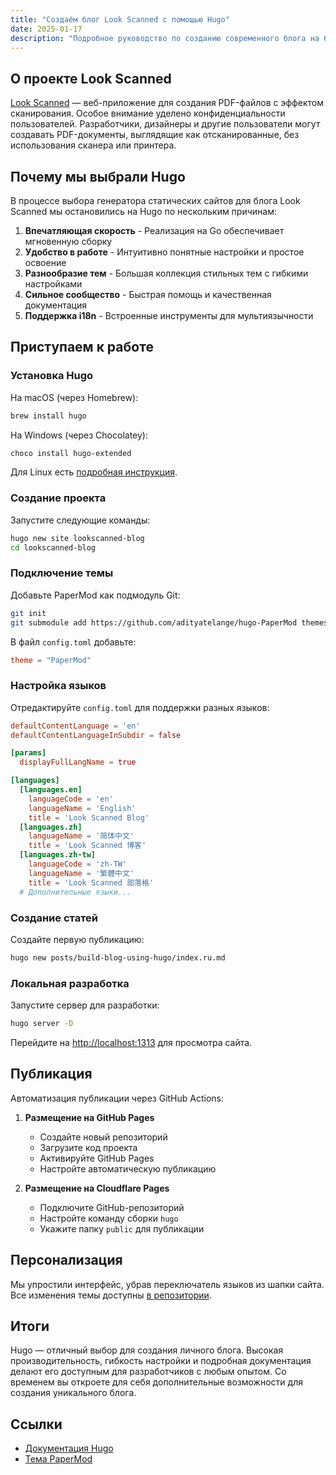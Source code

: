 ```yaml
---
title: "Создаём блог Look Scanned с помощью Hugo"
date: 2025-01-17
description: "Подробное руководство по созданию современного блога на базе генератора статических сайтов Hugo. От установки до публикации — все этапы с пояснениями для разработчиков любого уровня."
---
```


## О проекте Look Scanned

[Look Scanned](https://lookscanned.io) — веб-приложение для создания PDF-файлов с эффектом сканирования. Особое внимание уделено конфиденциальности пользователей. Разработчики, дизайнеры и другие пользователи могут создавать PDF-документы, выглядящие как отсканированные, без использования сканера или принтера.

## Почему мы выбрали Hugo

В процессе выбора генератора статических сайтов для блога Look Scanned мы остановились на Hugo по нескольким причинам:

1. **Впечатляющая скорость** - Реализация на Go обеспечивает мгновенную сборку
2. **Удобство в работе** - Интуитивно понятные настройки и простое освоение
3. **Разнообразие тем** - Большая коллекция стильных тем с гибкими настройками
4. **Сильное сообщество** - Быстрая помощь и качественная документация
5. **Поддержка i18n** - Встроенные инструменты для мультиязычности

## Приступаем к работе

### Установка Hugo

На macOS (через Homebrew):

```bash
brew install hugo
```

На Windows (через Chocolatey):

```bash
choco install hugo-extended
```

Для Linux есть [подробная инструкция](https://gohugo.io/installation/linux/).

### Создание проекта

Запустите следующие команды:

```bash
hugo new site lookscanned-blog
cd lookscanned-blog
```

### Подключение темы

Добавьте PaperMod как подмодуль Git:

```bash
git init
git submodule add https://github.com/adityatelange/hugo-PaperMod themes/PaperMod
```

В файл `config.toml` добавьте:

```toml
theme = "PaperMod"
```

### Настройка языков

Отредактируйте `config.toml` для поддержки разных языков:

```toml
defaultContentLanguage = 'en'
defaultContentLanguageInSubdir = false

[params]
  displayFullLangName = true

[languages]
  [languages.en]
    languageCode = 'en'
    languageName = 'English'
    title = 'Look Scanned Blog'
  [languages.zh]
    languageName = '简体中文'
    title = 'Look Scanned 博客'
  [languages.zh-tw]
    languageCode = 'zh-TW'
    languageName = '繁體中文'
    title = 'Look Scanned 部落格'
  # Дополнительные языки...
```

### Создание статей

Создайте первую публикацию:

```bash
hugo new posts/build-blog-using-hugo/index.ru.md
```

### Локальная разработка

Запустите сервер для разработки:

```bash
hugo server -D
```

Перейдите на [http://localhost:1313](http://localhost:1313) для просмотра сайта.

## Публикация

Автоматизация публикации через GitHub Actions:

1. **Размещение на GitHub Pages**

   - Создайте новый репозиторий
   - Загрузите код проекта
   - Активируйте GitHub Pages
   - Настройте автоматическую публикацию

2. **Размещение на Cloudflare Pages**
   - Подключите GitHub-репозиторий
   - Настройте команду сборки `hugo`
   - Укажите папку `public` для публикации

## Персонализация

Мы упростили интерфейс, убрав переключатель языков из шапки сайта. Все изменения темы доступны [в репозитории](https://github.com/lookscanned/lookscanned-blog/blob/main/layouts/partials/header.html).

## Итоги

Hugo — отличный выбор для создания личного блога. Высокая производительность, гибкость настройки и подробная документация делают его доступным для разработчиков с любым опытом. Со временем вы откроете для себя дополнительные возможности для создания уникального блога.

## Ссылки

- [Документация Hugo](https://gohugo.io/documentation/)
- [Тема PaperMod](https://github.com/adityatelange/hugo-PaperMod)
